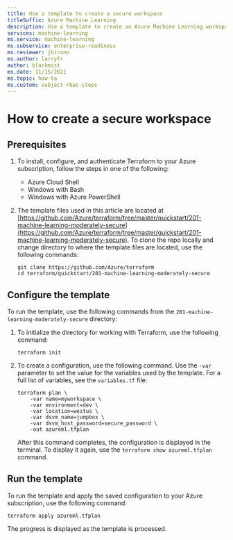 ```yaml
---
title: Use a template to create a secure workspace
titleSuffix: Azure Machine Learning
description: Use a template to create an Azure Machine Learning workspace and required Azure services inside a secure virtual network.
services: machine-learning
ms.service: machine-learning
ms.subservice: enterprise-readiness
ms.reviewer: jhirono
ms.author: larryfr
author: blackmist
ms.date: 11/15/2021
ms.topic: how-to
ms.custom: subject-rbac-steps
---
```

# How to create a secure workspace

## Prerequisites

1. To install, configure, and authenticate Terraform to your Azure subscription, follow the steps in one of the following:

    * Azure Cloud Shell
    * Windows with Bash
    * Windows with Azure PowerShell

1. The template files used in this article are located at [https://github.com/Azure/terraform/tree/master/quickstart/201-machine-learning-moderately-secure](https://github.com/Azure/terraform/tree/master/quickstart/201-machine-learning-moderately-secure). To clone the repo locally and change directory to where the template files are located, use the following commands:

    ```azurecli
    git clone https://github.com/Azure/terraform
    cd terraform/quickstart/201-machine-learning-moderately-secure
    ```

## Configure the template

To run the template, use the following commands from the `201-machine-learning-moderately-secure` directory:

1. To initialize the directory for working with Terraform, use the following command:

    ```azurecli
    terraform init
    ```

1. To create a configuration, use the following command. Use the `-var` parameter to set the value for the variables used by the template. For a full list of variables, see the `variables.tf` file:

    ```azurecli
    terraform plan \
        -var name=myworkspace \
        -var environment=dev \
        -var location=westus \
        -var dsvm_name=jumpbox \
        -var dsvm_host_password=secure_password \
        -out azureml.tfplan
    ```

    After this command completes, the configuration is displayed in the terminal. To display it again, use the `terraform show azureml.tfplan` command.

## Run the template

To run the template and apply the saved configuration to your Azure subscription, use the following command:

```azurecli
terraform apply azureml.tfplan
```

The progress is displayed as the template is processed.